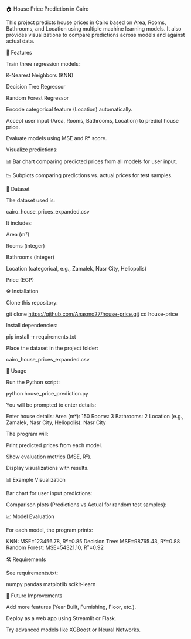 🏠 House Price Prediction in Cairo

This project predicts house prices in Cairo based on Area, Rooms, Bathrooms, and Location using multiple machine learning models.
It also provides visualizations to compare predictions across models and against actual data.

📌 Features

Train three regression models:

K-Nearest Neighbors (KNN)

Decision Tree Regressor

Random Forest Regressor

Encode categorical feature (Location) automatically.

Accept user input (Area, Rooms, Bathrooms, Location) to predict house price.

Evaluate models using MSE and R² score.

Visualize predictions:

📊 Bar chart comparing predicted prices from all models for user input.

📉 Subplots comparing predictions vs. actual prices for test samples.

📂 Dataset

The dataset used is:

cairo_house_prices_expanded.csv


It includes:

Area (m²)

Rooms (integer)

Bathrooms (integer)

Location (categorical, e.g., Zamalek, Nasr City, Heliopolis)

Price (EGP)

⚙️ Installation

Clone this repository:

git clone https://github.com/Anasmo27/house-price.git
cd house-price


Install dependencies:

pip install -r requirements.txt


Place the dataset in the project folder:

cairo_house_prices_expanded.csv

🚀 Usage

Run the Python script:

python house_price_prediction.py


You will be prompted to enter details:

Enter house details:
Area (m²): 150
Rooms: 3
Bathrooms: 2
Location (e.g., Zamalek, Nasr City, Heliopolis): Nasr City


The program will:

Print predicted prices from each model.

Show evaluation metrics (MSE, R²).

Display visualizations with results.

📊 Example Visualization

Bar chart for user input predictions:

Comparison plots (Predictions vs Actual for random test samples):

📈 Model Evaluation

For each model, the program prints:

KNN: MSE=123456.78, R²=0.85
Decision Tree: MSE=98765.43, R²=0.88
Random Forest: MSE=54321.10, R²=0.92

🛠️ Requirements

See requirements.txt:

numpy
pandas
matplotlib
scikit-learn

📌 Future Improvements

Add more features (Year Built, Furnishing, Floor, etc.).

Deploy as a web app using Streamlit or Flask.

Try advanced models like XGBoost or Neural Networks.
